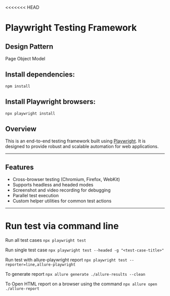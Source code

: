 <<<<<<< HEAD
# Playwright Testing Framework

## Design Pattern
Page Object Model
## Install dependencies:
```npm install```

## Install Playwright browsers:
```npx playwright install```
## Overview

This is an end-to-end testing framework built using [Playwright](https://playwright.dev). It is designed to provide robust and scalable automation for web applications.

---

## Features

- Cross-browser testing (Chromium, Firefox, WebKit)
- Supports headless and headed modes
- Screenshot and video recording for debugging
- Parallel test execution
- Custom helper utilities for common test actions

---
# Run test via command line

Run all test cases
```npx playwright test```

Run single test case
```npx playwright test --headed -g "<test-case-title>"```

Run test with allure-playwright report
```npx playwright test --reporter=line,allure-playwright```

To generate report
```npx allure generate ./allure-results --clean ```

To Open HTML report on a browser using the command
```npx allure open ./allure-report```

